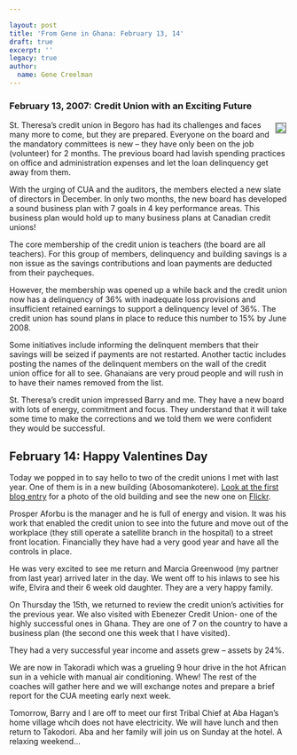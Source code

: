 ```yaml
---

layout: post
title: 'From Gene in Ghana: February 13, 14'
draft: true
excerpt: ''
legacy: true
author:
  name: Gene Creelman
---
```


<h3>February 13, 2007: Credit Union with an Exciting Future</h3>
<p><a href="http://www.flickr.com/photos/21725989@N00/"><img src="http://farm1.static.flickr.com/125/391947582_cf4366304c_m.jpg" style="float:right; border: 2px solid #999999; margin: 4px;" /></a>St. Theresa&#8217;s credit union in Begoro has had its challenges and faces many more to come, but they are prepared. Everyone on the board and the mandatory committees is new – they have only been on the job (volunteer) for 2 months.  The previous board had lavish spending practices on office and administration expenses and let the loan delinquency get away from them.</p>
<p>With the urging of <span class="caps">CUA</span> and the auditors, the members elected a new slate of directors in December.  In only two months, the new board has developed a sound business plan with 7 goals in 4 key performance areas. This business plan would hold up to many business plans at Canadian credit unions!</p>
<p>The core membership of the credit union is teachers (the board are all teachers). For this group of members, delinquency and building savings is a non issue as the savings contributions and loan payments are deducted from their paycheques.</p>
<p>However, the membership was opened up a while back and the credit union now has a delinquency of 36% with inadequate loss provisions and insufficient retained earnings to support a delinquency level of 36%. The credit union has sound plans in place to reduce this number to 15% by June 2008.</p>
<p>Some initiatives include informing the delinquent members that their savings will be seized if payments are not restarted. Another tactic includes posting the names of the delinquent members on the wall of the credit union office for all to see. Ghanaians are very proud people and will rush in to have their names removed from the list.</p>
<p>St. Theresa&#8217;s credit union impressed Barry and me. They have a new board with lots of energy, commitment and focus. They understand that it will take some time to make the corrections and we told them we were confident they would be successful.</p>
<h2>February 14: Happy Valentines Day</h2>
<p>Today we popped in to say hello to two of the credit unions I met with last year. One of them is in a new building (Abosomankotere). <a href="http://www.opensourcecu.com/articles/2007/02/02/from-gene-in-ghana-happy-groundhogs-day">Look at the first blog entry</a> for a photo of the old building and see the new one on <a href="http://www.flickr.com/photos/21725989@N00/">Flickr</a>.</p>
<p>Prosper Aforbu is the manager and he is full of energy and vision. It was his work that enabled the credit union to see into the future and move out of the workplace (they still operate a satellite branch in the hospital) to a street front location. Financially they have had a very good year and have all the controls in place.</p>
<p>He was very excited to see me return and Marcia Greenwood (my partner from last year) arrived later in the day. We went off to his inlaws to see his wife, Elvira and their 6 week old daughter.  They are a very happy family.</p>
<p>On Thursday the 15th, we returned to review the credit union&#8217;s activities for the previous year. We also visited with Ebenezer Credit Union- one of the highly successful ones in Ghana. They are one of 7 on the country to have a business plan (the second one this week that I have visited).</p>
<p>They had a very successful year income and assets grew &#8211; assets by 24%.</p>
<p>We are now in Takoradi which was a grueling 9 hour drive in the hot African sun in a vehicle with manual air conditioning. Whew! The rest of the coaches will gather here and we will exchange notes and prepare a brief report for the <span class="caps">CUA</span> meeting early next week.</p>
<p>Tomorrow, Barry and I are off to meet our first Tribal Chief at Aba Hagan&#8217;s home village whcih does not have electricity. We will have lunch and then return to Takodori. Aba and her family will join us on Sunday at the hotel. A relaxing weekend&#8230;</p>
